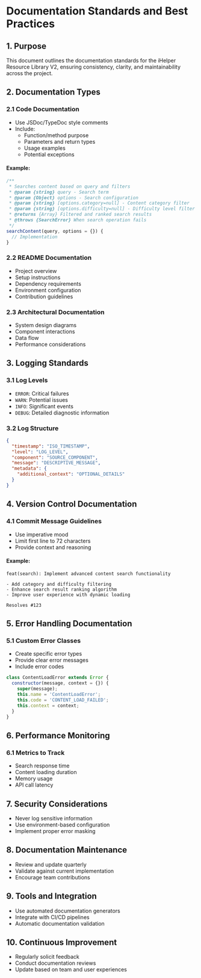 # Documentation Standards and Best Practices

## 1. Purpose
This document outlines the documentation standards for the iHelper Resource Library V2, ensuring consistency, clarity, and maintainability across the project.

## 2. Documentation Types

### 2.1 Code Documentation
- Use JSDoc/TypeDoc style comments
- Include:
  - Function/method purpose
  - Parameters and return types
  - Usage examples
  - Potential exceptions

#### Example:
```javascript
/**
 * Searches content based on query and filters
 * @param {string} query - Search term
 * @param {Object} options - Search configuration
 * @param {string} [options.category=null] - Content category filter
 * @param {string} [options.difficulty=null] - Difficulty level filter
 * @returns {Array} Filtered and ranked search results
 * @throws {SearchError} When search operation fails
 */
searchContent(query, options = {}) {
  // Implementation
}
```

### 2.2 README Documentation
- Project overview
- Setup instructions
- Dependency requirements
- Environment configuration
- Contribution guidelines

### 2.3 Architectural Documentation
- System design diagrams
- Component interactions
- Data flow
- Performance considerations

## 3. Logging Standards

### 3.1 Log Levels
- `ERROR`: Critical failures
- `WARN`: Potential issues
- `INFO`: Significant events
- `DEBUG`: Detailed diagnostic information

### 3.2 Log Structure
```json
{
  "timestamp": "ISO_TIMESTAMP",
  "level": "LOG_LEVEL",
  "component": "SOURCE_COMPONENT",
  "message": "DESCRIPTIVE_MESSAGE",
  "metadata": {
    "additional_context": "OPTIONAL_DETAILS"
  }
}
```

## 4. Version Control Documentation

### 4.1 Commit Message Guidelines
- Use imperative mood
- Limit first line to 72 characters
- Provide context and reasoning

#### Example:
```
feat(search): Implement advanced content search functionality

- Add category and difficulty filtering
- Enhance search result ranking algorithm
- Improve user experience with dynamic loading

Resolves #123
```

## 5. Error Handling Documentation

### 5.1 Custom Error Classes
- Create specific error types
- Provide clear error messages
- Include error codes

```javascript
class ContentLoadError extends Error {
  constructor(message, context = {}) {
    super(message);
    this.name = 'ContentLoadError';
    this.code = 'CONTENT_LOAD_FAILED';
    this.context = context;
  }
}
```

## 6. Performance Monitoring

### 6.1 Metrics to Track
- Search response time
- Content loading duration
- Memory usage
- API call latency

## 7. Security Considerations
- Never log sensitive information
- Use environment-based configuration
- Implement proper error masking

## 8. Documentation Maintenance
- Review and update quarterly
- Validate against current implementation
- Encourage team contributions

## 9. Tools and Integration
- Use automated documentation generators
- Integrate with CI/CD pipelines
- Automatic documentation validation

## 10. Continuous Improvement
- Regularly solicit feedback
- Conduct documentation reviews
- Update based on team and user experiences
